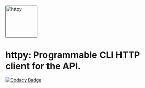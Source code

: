 <br/>
<a href="" target="blank_">
    <img height="100" alt="httpy" src="https://raw.githubusercontent.com/SinanKanidagli/httpy/main/docs/httpy-logo.svg" />
</a>
<br/>

# httpy: Programmable CLI HTTP client for the API.

[![Codacy Badge](https://api.codacy.com/project/badge/Grade/2b330c7283b04171806a436485a211d3)](https://app.codacy.com/gh/SinanKanidagli/httpy?utm_source=github.com&utm_medium=referral&utm_content=SinanKanidagli/httpy&utm_campaign=Badge_Grade_Settings)

